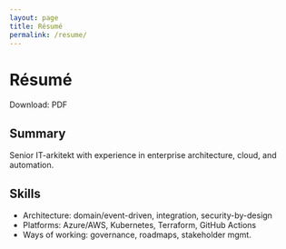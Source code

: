```yaml
---
layout: page
title: Résumé
permalink: /resume/
---
```


# Résumé

Download: PDF

## Summary
Senior IT-arkitekt with experience in enterprise architecture, cloud, and automation.

## Skills
- Architecture: domain/event-driven, integration, security-by-design
- Platforms: Azure/AWS, Kubernetes, Terraform, GitHub Actions
- Ways of working: governance, roadmaps, stakeholder mgmt.
